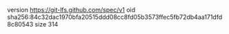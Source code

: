 version https://git-lfs.github.com/spec/v1
oid sha256:84c32dac1970bfa20515ddd08cc8fd05b3573ffec5fb72db4aa171dfd8c80543
size 314
